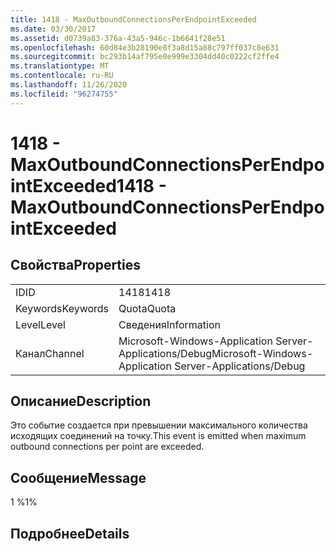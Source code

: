```yaml
---
title: 1418 - MaxOutboundConnectionsPerEndpointExceeded
ms.date: 03/30/2017
ms.assetid: d0739a83-376a-43a5-946c-1b6641f28e51
ms.openlocfilehash: 60d84e3b28190e8f3a8d15a88c797ff037c8e631
ms.sourcegitcommit: bc293b14af795e0e999e3304dd40c0222cf2ffe4
ms.translationtype: MT
ms.contentlocale: ru-RU
ms.lasthandoff: 11/26/2020
ms.locfileid: "96274755"
---
```

# <a name="1418---maxoutboundconnectionsperendpointexceeded"></a><span data-ttu-id="ee251-102">1418 - MaxOutboundConnectionsPerEndpointExceeded</span><span class="sxs-lookup"><span data-stu-id="ee251-102">1418 - MaxOutboundConnectionsPerEndpointExceeded</span></span>

## <a name="properties"></a><span data-ttu-id="ee251-103">Свойства</span><span class="sxs-lookup"><span data-stu-id="ee251-103">Properties</span></span>  
  
|||  
|-|-|  
|<span data-ttu-id="ee251-104">ID</span><span class="sxs-lookup"><span data-stu-id="ee251-104">ID</span></span>|<span data-ttu-id="ee251-105">1418</span><span class="sxs-lookup"><span data-stu-id="ee251-105">1418</span></span>|  
|<span data-ttu-id="ee251-106">Keywords</span><span class="sxs-lookup"><span data-stu-id="ee251-106">Keywords</span></span>|<span data-ttu-id="ee251-107">Quota</span><span class="sxs-lookup"><span data-stu-id="ee251-107">Quota</span></span>|  
|<span data-ttu-id="ee251-108">Level</span><span class="sxs-lookup"><span data-stu-id="ee251-108">Level</span></span>|<span data-ttu-id="ee251-109">Сведения</span><span class="sxs-lookup"><span data-stu-id="ee251-109">Information</span></span>|  
|<span data-ttu-id="ee251-110">Канал</span><span class="sxs-lookup"><span data-stu-id="ee251-110">Channel</span></span>|<span data-ttu-id="ee251-111">Microsoft-Windows-Application Server-Applications/Debug</span><span class="sxs-lookup"><span data-stu-id="ee251-111">Microsoft-Windows-Application Server-Applications/Debug</span></span>|  
  
## <a name="description"></a><span data-ttu-id="ee251-112">Описание</span><span class="sxs-lookup"><span data-stu-id="ee251-112">Description</span></span>  

 <span data-ttu-id="ee251-113">Это событие создается при превышении максимального количества исходящих соединений на точку.</span><span class="sxs-lookup"><span data-stu-id="ee251-113">This event is emitted when maximum outbound connections per point are exceeded.</span></span>  
  
## <a name="message"></a><span data-ttu-id="ee251-114">Сообщение</span><span class="sxs-lookup"><span data-stu-id="ee251-114">Message</span></span>  

 <span data-ttu-id="ee251-115">1 %</span><span class="sxs-lookup"><span data-stu-id="ee251-115">1%</span></span>  
  
## <a name="details"></a><span data-ttu-id="ee251-116">Подробнее</span><span class="sxs-lookup"><span data-stu-id="ee251-116">Details</span></span>
